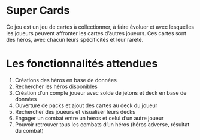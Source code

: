 # Super Cards

Ce jeu est un jeu de cartes à collectionner, à faire évoluer et avec lesquelles les joueurs peuvent affronter les cartes d’autres joueurs.
Ces cartes sont des héros, avec chacun leurs spécificités et leur rareté.

# Les fonctionnalités attendues

1. Créations des héros en base de données
2. Rechercher les héros disponibles
3. Création d’un compte joueur avec solde de jetons et deck en base de données
4. Ouverture de packs et ajout des cartes au deck du joueur
5. Rechercher des joueurs et visualiser leurs decks
6. Engager un combat entre un héros et celui d’un autre joueur
7. Pouvoir retrouver tous les combats d’un héros (héros adverse, résultat du combat)
